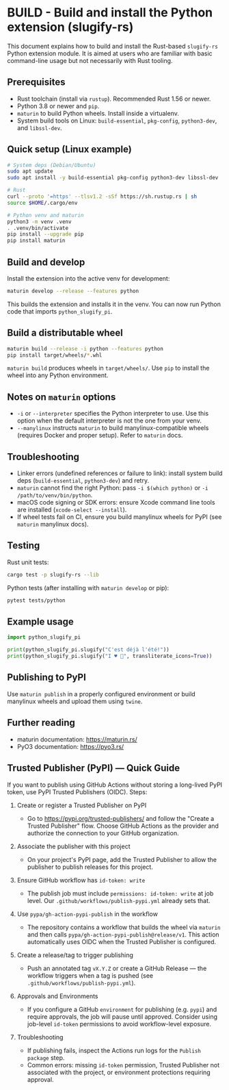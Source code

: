 BUILD - Build and install the Python extension (slugify-rs)
=========================================================

This document explains how to build and install the Rust-based
`slugify-rs` Python extension module. It is aimed at users who are
familiar with basic command-line usage but not necessarily with Rust
tooling.

Prerequisites
-------------

- Rust toolchain (install via `rustup`). Recommended Rust 1.56 or
  newer.
- Python 3.8 or newer and `pip`.
- `maturin` to build Python wheels. Install inside a virtualenv.
- System build tools on Linux: `build-essential`, `pkg-config`,
  `python3-dev`, and `libssl-dev`.

Quick setup (Linux example)
---------------------------

```bash
# System deps (Debian/Ubuntu)
sudo apt update
sudo apt install -y build-essential pkg-config python3-dev libssl-dev

# Rust
curl --proto '=https' --tlsv1.2 -sSf https://sh.rustup.rs | sh
source $HOME/.cargo/env

# Python venv and maturin
python3 -m venv .venv
. .venv/bin/activate
pip install --upgrade pip
pip install maturin
```

Build and develop
-----------------

Install the extension into the active venv for development:

```bash
maturin develop --release --features python
```

This builds the extension and installs it in the venv. You can now run
Python code that imports `python_slugify_pi`.

Build a distributable wheel
---------------------------

```bash
maturin build --release -i python --features python
pip install target/wheels/*.whl
```

`maturin build` produces wheels in `target/wheels/`. Use `pip` to
install the wheel into any Python environment.

Notes on `maturin` options
--------------------------

- `-i` or `--interpreter` specifies the Python interpreter to use. Use
  this option when the default interpreter is not the one from your
  venv.
- `--manylinux` instructs `maturin` to build manylinux-compatible
  wheels (requires Docker and proper setup). Refer to `maturin` docs.

Troubleshooting
---------------

- Linker errors (undefined references or failure to link): install
  system build deps (`build-essential`, `python3-dev`) and retry.
- `maturin` cannot find the right Python: pass `-i $(which python)` or
  `-i /path/to/venv/bin/python`.
- macOS code signing or SDK errors: ensure Xcode command line tools are
  installed (`xcode-select --install`).
- If wheel tests fail on CI, ensure you build manylinux wheels for
  PyPI (see `maturin` manylinux docs).

Testing
-------

Rust unit tests:

```bash
cargo test -p slugify-rs --lib
```

Python tests (after installing with `maturin develop` or pip):

```bash
pytest tests/python
```

Example usage
-------------

```python
import python_slugify_pi

print(python_slugify_pi.slugify("C'est déjà l'été!"))
print(python_slugify_pi.slugify("I ♥ 🚀", transliterate_icons=True))
```

Publishing to PyPI
------------------

Use `maturin publish` in a properly configured environment or build
manylinux wheels and upload them using `twine`.

Further reading
---------------

- maturin documentation: https://maturin.rs/
- PyO3 documentation: https://pyo3.rs/

Trusted Publisher (PyPI) — Quick Guide
-------------------------------------

If you want to publish using GitHub Actions without storing a long-lived PyPI token,
use PyPI Trusted Publishers (OIDC). Steps:

1. Create or register a Trusted Publisher on PyPI
   - Go to https://pypi.org/trusted-publishers/ and follow the "Create a Trusted Publisher"
     flow. Choose GitHub Actions as the provider and authorize the connection to your
     GitHub organization.

2. Associate the publisher with this project
   - On your project's PyPI page, add the Trusted Publisher to allow the publisher to
     publish releases for this project.

3. Ensure GitHub workflow has `id-token: write`
   - The publish job must include `permissions: id-token: write` at job level. Our
     `.github/workflows/publish-pypi.yml` already sets that.

4. Use `pypa/gh-action-pypi-publish` in the workflow
   - The repository contains a workflow that builds the wheel via `maturin` and then
     calls `pypa/gh-action-pypi-publish@release/v1`. This action automatically uses
     OIDC when the Trusted Publisher is configured.

5. Create a release/tag to trigger publishing
   - Push an annotated tag `vX.Y.Z` or create a GitHub Release — the workflow triggers
     when a tag is pushed (see `.github/workflows/publish-pypi.yml`).

6. Approvals and Environments
   - If you configure a GitHub `environment` for publishing (e.g. `pypi`) and require
     approvals, the job will pause until approved. Consider using job-level `id-token`
     permissions to avoid workflow-level exposure.

7. Troubleshooting
   - If publishing fails, inspect the Actions run logs for the `Publish package` step.
   - Common errors: missing `id-token` permission, Trusted Publisher not associated
     with the project, or environment protections requiring approval.

